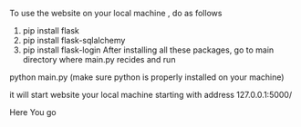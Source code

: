 To use the website on your local machine , do as follows

1. pip install flask
2. pip install flask-sqlalchemy
3. pip install flask-login
After installing all these packages, go to main directory where main.py recides and run

python main.py (make sure python is properly installed on your machine)

it will start website your local machine starting with address 127.0.0.1:5000/

Here You go
